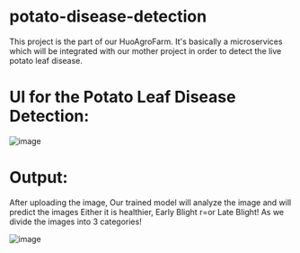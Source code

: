 # potato-disease-detection
This project is the part of our HuoAgroFarm. It's basically a microservices which will be integrated with our mother project in order to detect the live potato leaf disease.

# UI for the Potato Leaf Disease Detection:

![image](https://github.com/Habib16051/potato-disease-detection/assets/39822204/e69d0acb-5265-497f-adf7-36931749eb67)



# Output: 
After uploading the image, Our trained model will analyze the image and will predict the images Either it is healthier, Early Blight r=or Late Blight! As we divide the images into 3 
categories!

![image](https://github.com/Habib16051/potato-disease-detection/assets/39822204/7dd6bcd6-0d0e-4399-8835-4c80098e94c8)



